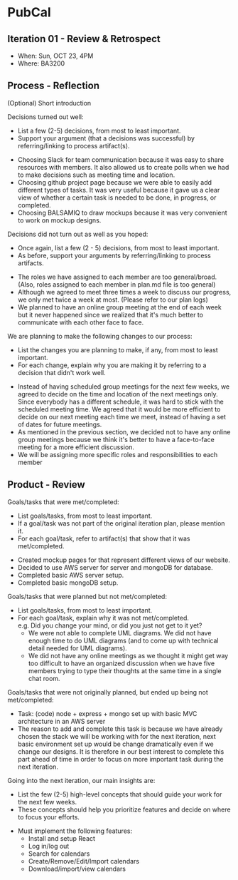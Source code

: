 # PubCal

## Iteration 01 - Review & Retrospect

 * When: Sun, OCT 23, 4PM
 * Where: BA3200

## Process - Reflection

(Optional) Short introduction

Decisions turned out well:

 * List a few (2-5) decisions, from most to least important.
 * Support your argument (that a decisions was successful) by referring/linking to process artifact(s).
 - Choosing Slack for team communication because it was easy to share resources with members. It also allowed us to create polls when we
   had to make decisions such as meeting time and location.
 - Choosing github project page because we were able to easily add different types of tasks. It was very useful because it gave us a clear view of        	whether a certain task is needed to be done, in progress, or completed.  
 - Choosing BALSAMIQ to draw mockups because it was very convenient to work on mockup designs.


Decisions did not turn out as well as you hoped:

 * Once again, list a few (2 - 5) decisions, from most to least important.
 * As before, support your arguments by referring/linking to process artifacts.
 - The roles we have assigned to each member are too general/broad. (Also, roles assigned to each member in plan.md file is too general)
 - Although we agreed to meet three times a week to discuss our progress, we only met twice a week at most. (Please refer to our plan logs)
 - We planned to have an online group meeting at the end of each week but it never happened since we realized that it's much better to communicate with each other face to face.

We are planning to make the following changes to our process:

 * List the changes you are planning to make, if any, from most to least important.
 * For each change, explain why you are making it by referring to a decision that didn't work well.
 - Instead of having scheduled group meetings for the next few weeks, we agreed to decide on the time and location of the next meetings only. Since everybody has a different schedule, it was hard to stick with the scheduled meeting time. We agreed that it would be more efficient to decide on our next meeting each time we meet, instead of having a set of dates for future meetings.  
 - As mentioned in the previous section, we decided not to have any online group meetings because we think it's better to have a face-to-face meeting for a more efficient discussion. 
 - We will be assigning more specific roles and responsibilities to each member


## Product - Review

Goals/tasks that were met/completed:

 * List goals/tasks, from most to least important.
 * If a goal/task was not part of the original iteration plan, please mention it.
 * For each goal/task, refer to artifact(s) that show that it was met/completed.
 - Created mockup pages for that represent different views of our website.
 - Decided to use AWS server for server and mongoDB for database. 
 - Completed basic AWS server setup.
 - Completed basic mongoDB setup.
 

Goals/tasks that were planned but not met/completed:

 * List goals/tasks, from most to least important.
 * For each goal/task, explain why it was not met/completed.      
   e.g. Did you change your mind, or did you just not get to it yet?
   - We were not able to complete UML diagrams. We did not have enough time to do UML diagrams (and to come up with technical detail needed for UML diagrams). 
   - We did not have any online meetings as we thought it might get way too difficult to have an organized discussion when we have five members trying to type their thoughts at the same time in a single chat room. 

Goals/tasks that were not originally planned, but ended up being not met/completed:

 * Task: (code) node + express + mongo set up with basic MVC architecture in an AWS server
 * The reason to add and complete this task is because we have already chosen the stack we will be
    working with for the next iteration, next basic environment set up would be change dramatically 
    even if we change our designs. It is therefore in our best interest to complete this part ahead
    of time in order to focus on more important task during the next iteration.


Going into the next iteration, our main insights are:

 * List the few (2-5) high-level concepts that should guide your work for the next few weeks.
 * These concepts should help you prioritize features and decide on where to focus your efforts.
 - Must implement the following features:
   * Install and setup React
   * Log in/log out
   * Search for calendars
   * Create/Remove/Edit/Import calendars
   * Download/import/view calendars
